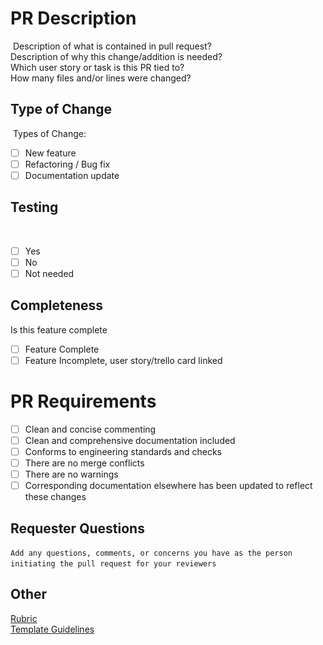 # PR Description
​
Description of what is contained in pull request?  
Description of why this change/addition is needed?  
Which user story or task is this PR tied to?  
How many files and/or lines were changed? 
​
​
## Type of Change
​
Types of Change:
- [ ] New feature
- [ ] Refactoring / Bug fix
- [ ] Documentation update 
​
​
## Testing
​
- [ ] Yes
- [ ] No
- [ ] Not needed
​
​
## Completeness
Is this feature complete
- [ ] Feature Complete
- [ ] Feature Incomplete, user story/trello card linked
​
# PR Requirements
- [ ] Clean and concise commenting
- [ ] Clean and comprehensive documentation included
- [ ] Conforms to engineering standards and checks
- [ ] There are no merge conflicts
- [ ] There are no warnings
- [ ] Corresponding documentation elsewhere has been updated to reflect these changes
​
​
## Requester Questions
​
```Add any questions, comments, or concerns you have as the person initiating the pull request for your reviewers```
​
​
## Other
[Rubric](https://www.notion.so/1fc04e4fedeb429ba873b7c68d281707?v=74054da7991341c0bf970f39410c43da)  
[Template Guidelines](https://www.notion.so/Pull-Request-Template-f9264f79e1b649b9845961b5aba3eaff)
​
